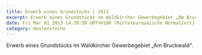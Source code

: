 ```yaml
---
title: Erwerb eines Grundstücks | 2013
excerpt: Erwerb eines Grundstücks im Waldkircher Gewerbegebiet „Am Bruckwald“.
date: Fri Mar 01 2013 14:30:50 GMT+0100 (Mitteleuropäische Normalzeit)
category: meilensteine
---
```


Erwerb eines Grundstücks im Waldkircher Gewerbegebiet „Am Bruckwald“.


<!--more-->

